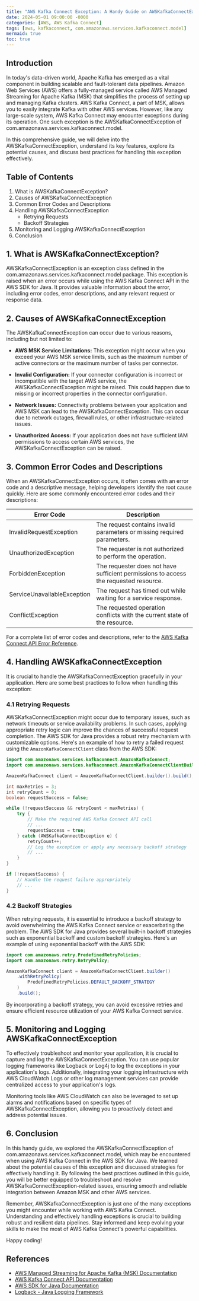 ```yaml
---
title: "AWS Kafka Connect Exception: A Handy Guide on AWSKafkaConnectException of com.amazonaws.services.kafkaconnect.model"
date: 2024-05-01 09:00:00 -0000
categories: [AWS, AWS Kafka Connect]
tags: [aws, kafkaconnect, com.amazonaws.services.kafkaconnect.model]
mermaid: true
toc: true
---
```



## Introduction
In today's data-driven world, Apache Kafka has emerged as a vital component in building scalable and fault-tolerant data pipelines. Amazon Web Services (AWS) offers a fully-managed service called AWS Managed Streaming for Apache Kafka (MSK) that simplifies the process of setting up and managing Kafka clusters. AWS Kafka Connect, a part of MSK, allows you to easily integrate Kafka with other AWS services. However, like any large-scale system, AWS Kafka Connect may encounter exceptions during its operation. One such exception is the AWSKafkaConnectException of com.amazonaws.services.kafkaconnect.model.

In this comprehensive guide, we will delve into the AWSKafkaConnectException, understand its key features, explore its potential causes, and discuss best practices for handling this exception effectively.

## Table of Contents
1. What is AWSKafkaConnectException?
2. Causes of AWSKafkaConnectException
3. Common Error Codes and Descriptions
4. Handling AWSKafkaConnectException
     - Retrying Requests
     - Backoff Strategies
5. Monitoring and Logging AWSKafkaConnectException
6. Conclusion

## 1. What is AWSKafkaConnectException?
AWSKafkaConnectException is an exception class defined in the com.amazonaws.services.kafkaconnect.model package. This exception is raised when an error occurs while using the AWS Kafka Connect API in the AWS SDK for Java. It provides valuable information about the error, including error codes, error descriptions, and any relevant request or response data.

## 2. Causes of AWSKafkaConnectException
The AWSKafkaConnectException can occur due to various reasons, including but not limited to:

- **AWS MSK Service Limitations:** This exception might occur when you exceed your AWS MSK service limits, such as the maximum number of active connectors or the maximum number of tasks per connector.

- **Invalid Configuration:** If your connector configuration is incorrect or incompatible with the target AWS service, the AWSKafkaConnectException might be raised. This could happen due to missing or incorrect properties in the connector configuration.

- **Network Issues:** Connectivity problems between your application and AWS MSK can lead to the AWSKafkaConnectException. This can occur due to network outages, firewall rules, or other infrastructure-related issues.

- **Unauthorized Access:** If your application does not have sufficient IAM permissions to access certain AWS services, the AWSKafkaConnectException can be raised.

## 3. Common Error Codes and Descriptions
When an AWSKafkaConnectException occurs, it often comes with an error code and a descriptive message, helping developers identify the root cause quickly. Here are some commonly encountered error codes and their descriptions:

| Error Code | Description |
| --- | --- |
| InvalidRequestException | The request contains invalid parameters or missing required parameters. |
| UnauthorizedException | The requester is not authorized to perform the operation. |
| ForbiddenException | The requester does not have sufficient permissions to access the requested resource. |
| ServiceUnavailableException | The request has timed out while waiting for a service response. |
| ConflictException | The requested operation conflicts with the current state of the resource. |

For a complete list of error codes and descriptions, refer to the [AWS Kafka Connect API Error Reference](https://docs.aws.amazon.com/kafkaconnect/latest/APIReference/API_Exceptions.html).

## 4. Handling AWSKafkaConnectException
It is crucial to handle the AWSKafkaConnectException gracefully in your application. Here are some best practices to follow when handling this exception:

### 4.1 Retrying Requests
AWSKafkaConnectException might occur due to temporary issues, such as network timeouts or service availability problems. In such cases, applying appropriate retry logic can improve the chances of successful request completion. The AWS SDK for Java provides a robust retry mechanism with customizable options. Here's an example of how to retry a failed request using the `AmazonKafkaConnectClient` class from the AWS SDK:

```java
import com.amazonaws.services.kafkaconnect.AmazonKafkaConnect;
import com.amazonaws.services.kafkaconnect.AmazonKafkaConnectClientBuilder;

AmazonKafkaConnect client = AmazonKafkaConnectClient.builder().build();

int maxRetries = 3;
int retryCount = 0;
boolean requestSuccess = false;

while (!requestSuccess && retryCount < maxRetries) {
    try {
        // Make the required AWS Kafka Connect API call
        // ...
        requestSuccess = true;
    } catch (AWSKafkaConnectException e) {
        retryCount++;
        // Log the exception or apply any necessary backoff strategy
        // ...
    }
}

if (!requestSuccess) {
    // Handle the request failure appropriately
    // ...
}
```
### 4.2 Backoff Strategies
When retrying requests, it is essential to introduce a backoff strategy to avoid overwhelming the AWS Kafka Connect service or exacerbating the problem. The AWS SDK for Java provides several built-in backoff strategies such as exponential backoff and custom backoff strategies. Here's an example of using exponential backoff with the AWS SDK:

```java
import com.amazonaws.retry.PredefinedRetryPolicies;
import com.amazonaws.retry.RetryPolicy;

AmazonKafkaConnect client = AmazonKafkaConnectClient.builder()
    .withRetryPolicy(
        PredefinedRetryPolicies.DEFAULT_BACKOFF_STRATEGY
    )
    .build();
```
By incorporating a backoff strategy, you can avoid excessive retries and ensure efficient resource utilization of your AWS Kafka Connect service.

## 5. Monitoring and Logging AWSKafkaConnectException
To effectively troubleshoot and monitor your application, it is crucial to capture and log the AWSKafkaConnectException. You can use popular logging frameworks like Logback or Log4j to log the exceptions in your application's logs. Additionally, integrating your logging infrastructure with AWS CloudWatch Logs or other log management services can provide centralized access to your application's logs.

Monitoring tools like AWS CloudWatch can also be leveraged to set up alarms and notifications based on specific types of AWSKafkaConnectException, allowing you to proactively detect and address potential issues.

## 6. Conclusion
In this handy guide, we explored the AWSKafkaConnectException of com.amazonaws.services.kafkaconnect.model, which may be encountered when using AWS Kafka Connect in the AWS SDK for Java. We learned about the potential causes of this exception and discussed strategies for effectively handling it. By following the best practices outlined in this guide, you will be better equipped to troubleshoot and resolve AWSKafkaConnectException-related issues, ensuring smooth and reliable integration between Amazon MSK and other AWS services.

Remember, AWSKafkaConnectException is just one of the many exceptions you might encounter while working with AWS Kafka Connect. Understanding and effectively handling exceptions is crucial to building robust and resilient data pipelines. Stay informed and keep evolving your skills to make the most of AWS Kafka Connect's powerful capabilities.

Happy coding!

## References
- [AWS Managed Streaming for Apache Kafka (MSK) Documentation](https://aws.amazon.com/msk/)
- [AWS Kafka Connect API Documentation](https://docs.aws.amazon.com/kafkaconnect/latest/APIReference/API_Operations.html)
- [AWS SDK for Java Documentation](https://docs.aws.amazon.com/sdk-for-java/index.html)
- [Logback - Java Logging Framework](http://logback.qos.ch/)